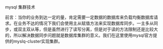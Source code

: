 mysql 集群技术

前言：当你的业务到达一定的量，肯定需要一定数据的数据库来负载均衡数据库请求。在业务不达的情况下我们会使用主从赋值方法来实现数据库同步。一主多从同步，或双主双从等，但是虽然进行了读写分离，但是对于读的方法限制还是比较大的，所以解决数据同步问题就是数据库集群的意义。我们在这里使用mysql官方提供的myslq-cluster实现集群。
